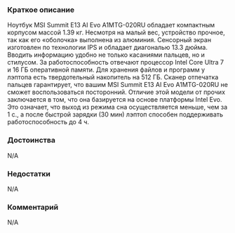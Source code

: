 ### **Краткое описание**
Ноутбук MSI Summit E13 AI Evo A1MTG-020RU обладает компактным корпусом массой 1.39 кг. Несмотря на малый вес, устройство прочное, так как его «оболочка» выполнена из алюминия. Сенсорный экран изготовлен по технологии IPS и обладает диагональю 13.3 дюйма. Вводить информацию удобно не только касаниями пальцев, но и стилусом.  За работоспособность отвечают процессор Intel Core Ultra 7 и 16 ГБ оперативной памяти. Для хранения файлов и программ у лэптопа есть твердотельный накопитель на 512 ГБ. Сканер отпечатка пальцев гарантирует, что вашим MSI Summit E13 AI Evo A1MTG-020RU не сможет воспользоваться посторонний. Отличие этой модели от прочих заключается в том, что она базируется на основе платформы Intel Evo. Это означает, что выход из режима сна осуществляется меньше, чем за 1 с., а после быстрой зарядки (30 мин) лэптоп способен поддерживать работоспособность до 4 ч.

### **Достоинства**
N/A

### **Недостатки**
N/A

### **Комментарий**
N/A
